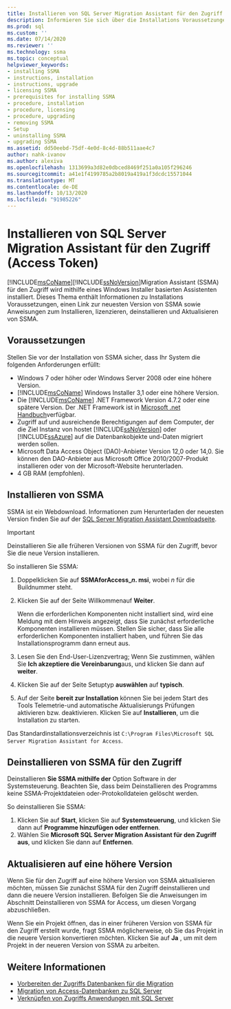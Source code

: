 ```yaml
---
title: Installieren von SQL Server Migration Assistant für den Zugriff (Access Token) | Microsoft-Dokumentation
description: Informieren Sie sich über die Installations Voraussetzungen für SQL Server Migration Assistant (SSMA) für den Zugriff und das installieren, lizenzieren, aktualisieren und deinstallieren.
ms.prod: sql
ms.custom: ''
ms.date: 07/14/2020
ms.reviewer: ''
ms.technology: ssma
ms.topic: conceptual
helpviewer_keywords:
- installing SSMA
- instructions, installation
- instructions, upgrade
- licensing SSMA
- prerequisites for installing SSMA
- procedure, installation
- procedure, licensing
- procedure, upgrading
- removing SSMA
- Setup
- uninstalling SSMA
- upgrading SSMA
ms.assetid: dd50eebd-75df-4e0d-8c4d-88b511aae4c7
author: nahk-ivanov
ms.author: alexiva
ms.openlocfilehash: 1313699a3d82e0dbced8469f251a0a105f296246
ms.sourcegitcommit: a41e1f4199785a2b8019a419a1f3dcdc15571044
ms.translationtype: MT
ms.contentlocale: de-DE
ms.lasthandoff: 10/13/2020
ms.locfileid: "91985226"
---
```

# <a name="installing-sql-server-migration-assistant-for-access-accesstosql"></a>Installieren von SQL Server Migration Assistant für den Zugriff (Access Token)

[!INCLUDE[msCoName](../../includes/msconame_md.md)][!INCLUDE[ssNoVersion](../../includes/ssnoversion-md.md)]Migration Assistant (SSMA) für den Zugriff wird mithilfe eines Windows Installer basierten Assistenten installiert. Dieses Thema enthält Informationen zu Installations Voraussetzungen, einen Link zur neuesten Version von SSMA sowie Anweisungen zum Installieren, lizenzieren, deinstallieren und Aktualisieren von SSMA.

## <a name="prerequisites"></a>Voraussetzungen

Stellen Sie vor der Installation von SSMA sicher, dass Ihr System die folgenden Anforderungen erfüllt:

- Windows 7 oder höher oder Windows Server 2008 oder eine höhere Version.
- [!INCLUDE[msCoName](../../includes/msconame_md.md)] Windows Installer 3,1 oder eine höhere Version.
- Die [!INCLUDE[msCoName](../../includes/msconame_md.md)] .NET Framework Version 4.7.2 oder eine spätere Version. Der .NET Framework ist in [Microsoft .net Handbuch](/dotnet/framework/)verfügbar.
- Zugriff auf und ausreichende Berechtigungen auf dem Computer, der die Ziel Instanz von hostet [!INCLUDE[ssNoVersion](../../includes/ssnoversion-md.md)] oder [!INCLUDE[ssAzure](../../includes/ssazure_md.md)] auf die Datenbankobjekte und-Daten migriert werden sollen.
- Microsoft Data Access Object (DAO)-Anbieter Version 12,0 oder 14,0. Sie können den DAO-Anbieter aus Microsoft Office 2010/2007-Produkt installieren oder von der Microsoft-Website herunterladen.
- 4 GB RAM (empfohlen).

## <a name="installing-ssma"></a>Installieren von SSMA

SSMA ist ein Webdownload. Informationen zum Herunterladen der neuesten Version finden Sie auf der [SQL Server Migration Assistant Downloadseite](https://aka.ms/ssmaforaccess).

> [!IMPORTANT]
> Deinstallieren Sie alle früheren Versionen von SSMA für den Zugriff, bevor Sie die neue Version installieren.

So installieren Sie SSMA:
  
1. Doppelklicken Sie auf **SSMAforAccess_*n*. msi**, wobei *n* für die Buildnummer steht.
2. Klicken Sie auf der Seite Willkommenauf **Weiter**.

   Wenn die erforderlichen Komponenten nicht installiert sind, wird eine Meldung mit dem Hinweis angezeigt, dass Sie zunächst erforderliche Komponenten installieren müssen. Stellen Sie sicher, dass Sie alle erforderlichen Komponenten installiert haben, und führen Sie das Installationsprogramm dann erneut aus.

3. Lesen Sie den End-User-Lizenzvertrag; Wenn Sie zustimmen, wählen Sie **Ich akzeptiere die Vereinbarung**aus, und klicken Sie dann auf **weiter**.
4. Klicken Sie auf der Seite Setuptyp **auswählen** auf **typisch**.
5. Auf der Seite **bereit zur Installation** können Sie bei jedem Start des Tools Telemetrie-und automatische Aktualisierungs Prüfungen aktivieren bzw. deaktivieren. Klicken Sie auf **Installieren**, um die Installation zu starten.
  
Das Standardinstallationsverzeichnis ist `C:\Program Files\Microsoft SQL Server Migration Assistant for Access`.

## <a name="uninstalling-ssma-for-access"></a>Deinstallieren von SSMA für den Zugriff

Deinstallieren **Sie SSMA mithilfe der** Option Software in der Systemsteuerung. Beachten Sie, dass beim Deinstallieren des Programms keine SSMA-Projektdateien oder-Protokolldateien gelöscht werden.

So deinstallieren Sie SSMA:

1. Klicken Sie auf **Start**, klicken Sie auf **Systemsteuerung**, und klicken Sie dann auf **Programme hinzufügen oder entfernen**.
2. Wählen Sie **Microsoft SQL Server Migration Assistant für den Zugriff aus**, und klicken Sie dann auf **Entfernen**.

## <a name="upgrading-to-a-later-version"></a>Aktualisieren auf eine höhere Version

Wenn Sie für den Zugriff auf eine höhere Version von SSMA aktualisieren möchten, müssen Sie zunächst SSMA für den Zugriff deinstallieren und dann die neuere Version installieren. Befolgen Sie die Anweisungen im Abschnitt Deinstallieren von SSMA for Access, um diesen Vorgang abzuschließen.

Wenn Sie ein Projekt öffnen, das in einer früheren Version von SSMA für den Zugriff erstellt wurde, fragt SSMA möglicherweise, ob Sie das Projekt in die neuere Version konvertieren möchten. Klicken Sie auf **Ja** , um mit dem Projekt in der neueren Version von SSMA zu arbeiten.

## <a name="see-also"></a>Weitere Informationen

- [Vorbereiten der Zugriffs Datenbanken für die Migration](preparing-access-databases-for-migration-accesstosql.md)
- [Migration von Access-Datenbanken zu SQL Server](migrating-access-databases-to-sql-server-azure-sql-db-accesstosql.md)
- [Verknüpfen von Zugriffs Anwendungen mit SQL Server](linking-access-applications-to-sql-server-azure-sql-db-accesstosql.md)